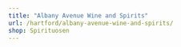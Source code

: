 ```yaml
---
title: "Albany Avenue Wine and Spirits"
url: /hartford/albany-avenue-wine-and-spirits/
shop: Spirituosen
---
```

